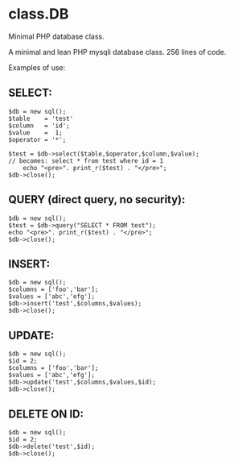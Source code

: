 # class.DB
Minimal PHP database class.

A minimal and lean PHP mysqli database class. 256 lines of code.

Examples of use:

SELECT:
  ------
	$db = new sql();
	$table    = 'test'
	$column   = 'id';
	$value    =  1;
	$operator = '*';
	
	$test = $db->select($table,$operator,$column,$value);
	// becomes: select * from test where id = 1
    	echo "<pre>". print_r($test) . "</pre>";
	$db->close();
	
QUERY (direct query, no security):
  ------

	$db = new sql();
	$test = $db->query("SELECT * FROM test");
	echo "<pre>". print_r($test) . "</pre>";
	$db->close();
	
INSERT:
  ------ 
	$db = new sql();
	$columns = ['foo','bar'];
	$values = ['abc','efg'];
	$db->insert('test',$columns,$values);
	$db->close();
	
UPDATE:
  ------
	$db = new sql();
	$id = 2;
	$columns = ['foo','bar'];
	$values = ['abc','efg'];
	$db->update('test',$columns,$values,$id);
	$db->close();
	
DELETE ON ID:
  ------
	$db = new sql();
	$id = 2;
	$db->delete('test',$id);
	$db->close();
	
